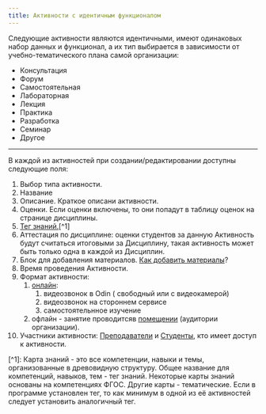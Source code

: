 ```yaml
---
title: Активности с идентичным функционалом
---
```


Следующие активности являются идентичными, имеют одинаковых набор данных и функционал, а их тип выбирается в зависимости от учебно-тематического плана самой организации:

-  Консультация
-  Форум
-  Самостоятельная
-  Лабораторная
-  Лекция
-  Практика
-  Разработка
-  Семинар
-  Другое

---

В каждой из активностей при создании/редактировании доступны следующие поля:

1. Выбор типа активности.
2. Название
3. Описание. Краткое описани активности.
4. Оценки. Если оценки включены, то они попадут в таблицу оценок на странице дисциплины.
5. [Тег знаний.](#user-content-fn-1)\[^1\]
6. Аттестация по дисциплине: оценки студентов за данную Активность будут считаться итоговыми за Дисциплину, такая активность может быть только одна в каждой из Дисциплин.
7. Блок для добавления материалов. [Как добавить материалы](./../../../servisy/biblioteka/dobavlenie-materialov)?
8. Время проведения Активности.
9. Формат активности:
   1. [онлайн](./../../../kommunikaciya/videozvonki/_index):
      1. видеозвонок в  Odin ( свободный или с видеокамерой)
      2. видеозвонок на стороннем сервисе
      3. самостоятельнное изучение
   2. офлайн - занятие проводитсяв [помещении](./../../aktivnosti/broken-reference) (аудитории организации).
10. Участники активности: [Преподаватели](./../../../instrukcii-po-rabote/testirovanie-iz-skorm-paketov/dlya-administratorov/kak-naznachit-prepodavatelya) и [Студенты](./../../../roli-v-sisteme/studenty), кто имеет доступ к активности.

\[^1\]: Карта знаний - это все компетенции, навыки и темы, организованные в древовидную структуру. Общее название для компетенций, навыков, тем - тег знаний. Некоторые карты знаний основаны на компетенциях ФГОС. Другие карты - тематические. Если в программе установлен тег, то как минимум в одной из её активностей  следует установить  аналогичный тег.
